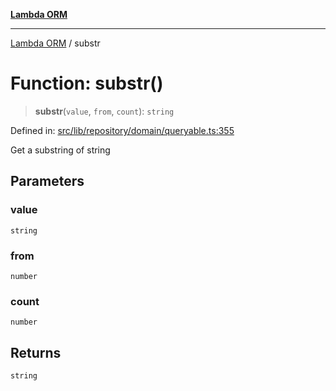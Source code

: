 [**Lambda ORM**](../README.md)

***

[Lambda ORM](../README.md) / substr

# Function: substr()

> **substr**(`value`, `from`, `count`): `string`

Defined in: [src/lib/repository/domain/queryable.ts:355](https://github.com/lambda-orm/lambdaorm-base/blob/5f10bdc7d0f008296efbcbe89bc2bf1ed03aaaef/src/lib/repository/domain/queryable.ts#L355)

Get a substring of string

## Parameters

### value

`string`

### from

`number`

### count

`number`

## Returns

`string`
